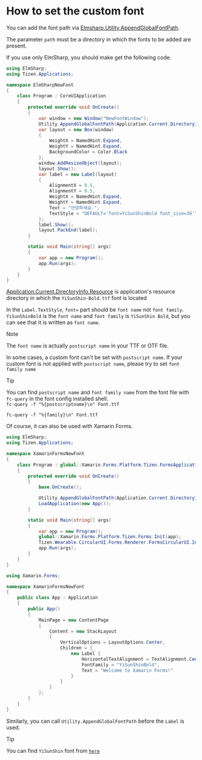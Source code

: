 # How to set the custom font

You can add the font path via [Elmsharp.Utility.AppendGlobalFontPath](https://developer.tizen.org/dev-guide/csapi/api/ElmSharp.Utility.html#ElmSharp_Utility_AppendGlobalFontPath_System_String_).

The parameter `path` must be a directory in which the fonts to be added are present.

If you use only ElmSharp, you should make get the following code.

```C#
using ElmSharp;
using Tizen.Applications;

namespace ElmSharpNewFont
{
    class Program : CoreUIApplication
    {
        protected override void OnCreate()
        {
            var window = new Window("NewFontWindow");
            Utility.AppendGlobalFontPath(Application.Current.DirectoryInfo.Resource);
            var layout = new Box(window)
            {
                WeightX = NamedHint.Expand,
                WeightY = NamedHint.Expand,
                BackgroundColor = Color.Black
            };
            window.AddResizeObject(layout);
            layout.Show();
            var label = new Label(layout)
            {
                AlignmentX = 0.5,
                AlignmentY = 0.5,
                WeightX = NamedHint.Expand,
                WeightY = NamedHint.Expand,
                Text = "안녕하세요.",
                TextStyle = "DEFAULT='font=YiSunShinBold font_size=39'",
            };
            label.Show();
            layout.PackEnd(label);
        }

        static void Main(string[] args)
        {
            var app = new Program();
            app.Run(args);
        }
    }
}
```
[Application.Current.DirectoryInfo.Resource](https://github.sec.samsung.net/pages/dotnet/apidoc/devel/api/Tizen.Applications.DirectoryInfo.html#Tizen_Applications_DirectoryInfo_Resource) is application's resource directory in which the `YiSunShin-Bold.ttf` font is located

In the `Label.TextStyle`, `font=` part should be `font name` not `font family`.
`YiSunShinBold` is the `font name` and `font family` is `YiSunShin Bold`,
but you can see that it is written as `font name`.

> [!NOTE]
> The `font name` is actually `postscript name` in your TTF or OTF file.
>
> In some cases, a custom font can't be set with `postscript name`.
> If your custom font is not applied with `postscript name`, please try to set `font family name`

> [!TIP]
> You can find `postscript name` and `font family name` from the font file with `fc-query` in the font config installed shell.  
> `fc-query -f "%{postscriptname}\n" Font.ttf`
>
> `fc-query -f "%{family}\n" Font.ttf`

Of course, it can also be used with Xamarin.Forms.

``` C#
using ElmSharp;
using Tizen.Applications;

namespace XamarinFormsNewFont
{
    class Program : global::Xamarin.Forms.Platform.Tizen.FormsApplication
    {
        protected override void OnCreate()
        {
            base.OnCreate();

            Utility.AppendGlobalFontPath(Application.Current.DirectoryInfo.Resource);
            LoadApplication(new App());
        }

        static void Main(string[] args)
        {
            var app = new Program();
            global::Xamarin.Forms.Platform.Tizen.Forms.Init(app);
            Tizen.Wearable.CircularUI.Forms.Renderer.FormsCircularUI.Init();
            app.Run(args);
        }
    }
}
```

``` C#
using Xamarin.Forms;

namespace XamarinFormsNewFont
{
    public class App : Application
    {
        public App()
        {
            MainPage = new ContentPage
            {
                Content = new StackLayout
                {
                    VerticalOptions = LayoutOptions.Center,
                    Children = {
                        new Label {
                            HorizontalTextAlignment = TextAlignment.Center,
                            FontFamily = "YiSunShinBold",
                            Text = "Welcome to Xamarin Forms!"
                        }
                    }
                }
            };
        }
    }
}

```

Similarly, you can call `Utility.AppendGlobalFontPath` before the `Label` is used.

> [!TIP]
> You can find `YiSunShin` font from [`here`](https://www.asan.go.kr/main/cms/?no=49)
